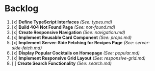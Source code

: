 # Backlog

1. [x] **Define TypeScript Interfaces** *(See: types.md)*
2. [x] **Build 404 Not Found Page** *(See: not-found.md)*
3. [x] **Create Responsive Navigation** *(See: navigation.md)*
4. [x] **Implement Reusable Card Component** *(See: props.md)*
5. [x] **Implement Server-Side Fetching for Recipes Page** *(See: server-side-fetch.md)*
6. [x] **Display Popular Cocktails on Homepage** *(See: popular.md)*
7. [x] **Implement Responsive Grid Layout** *(See: responsive-grid.md)*
8. [ ] **Create Search Functionality** *(See: search.md)*